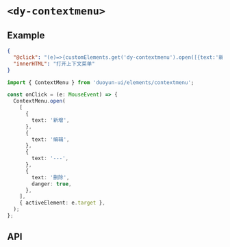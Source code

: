 # `<dy-contextmenu>`

## Example

<gbp-example name="dy-button" src="https://esm.sh/duoyun-ui/elements/contextmenu,https://esm.sh/duoyun-ui/elements/button">

```json
{
  "@click": "(e)=>{customElements.get('dy-contextmenu').open([{text:'新增',},{text:'编辑',},{text:'---',},{text:'删除',danger:true,},],{activeElement:e.target});}",
  "innerHTML": "打开上下文菜单"
}
```

</gbp-example>

```ts
import { ContextMenu } from 'duoyun-ui/elements/contextmenu';

const onClick = (e: MouseEvent) => {
  ContextMenu.open(
    [
      {
        text: '新增',
      },
      {
        text: '编辑',
      },
      {
        text: '---',
      },
      {
        text: '删除',
        danger: true,
      },
    ],
    { activeElement: e.target },
  );
};
```

## API

<gbp-api src="/src/elements/contextmenu.ts"></gbp-api>
